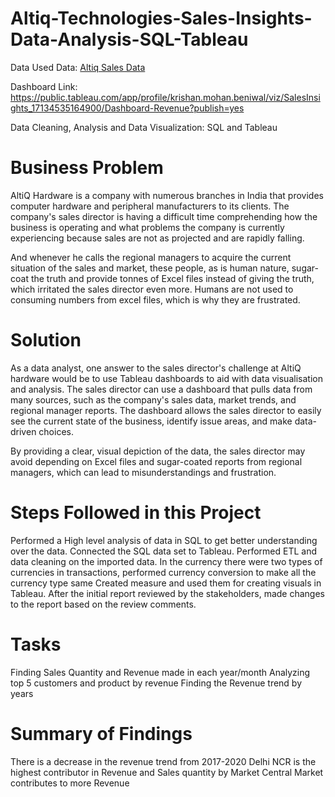 # Altiq-Technologies-Sales-Insights-Data-Analysis-SQL-Tableau

Data Used
Data: [Altiq Sales Data](https://codebasics.io/resources/sales-insights-data-analysis-project)

Dashboard Link: https://public.tableau.com/app/profile/krishan.mohan.beniwal/viz/SalesInsights_17134535164900/Dashboard-Revenue?publish=yes

Data Cleaning, Analysis and Data Visualization: SQL and Tableau

# Business Problem
AltiQ Hardware is a company with numerous branches in India that provides computer hardware and peripheral manufacturers to its clients. The company's sales director is having a difficult time comprehending how the business is operating and what problems the company is currently experiencing because sales are not as projected and are rapidly falling.

And whenever he calls the regional managers to acquire the current situation of the sales and market, these people, as is human nature, sugar-coat the truth and provide tonnes of Excel files instead of giving the truth, which irritated the sales director even more. Humans are not used to consuming numbers from excel files, which is why they are frustrated.

# Solution
As a data analyst, one answer to the sales director's challenge at AltiQ hardware would be to use Tableau dashboards to aid with data visualisation and analysis. The sales director can use a dashboard that pulls data from many sources, such as the company's sales data, market trends, and regional manager reports. The dashboard allows the sales director to easily see the current state of the business, identify issue areas, and make data-driven choices.

By providing a clear, visual depiction of the data, the sales director may avoid depending on Excel files and sugar-coated reports from regional managers, which can lead to misunderstandings and frustration.

# Steps Followed in this Project
Performed a High level analysis of data in SQL to get better understanding over the data.
Connected the SQL data set to Tableau.
Performed ETL and data cleaning on the imported data.
In the currency there were two types of currencies in transactions, performed currency conversion to make all the currency type same
Created measure and used them for creating visuals in Tableau.
After the initial report reviewed by the stakeholders, made changes to the report based on the review comments.
# Tasks
Finding Sales Quantity and Revenue made in each year/month
Analyzing top 5 customers and product by revenue
Finding the Revenue trend by years
# Summary of Findings
There is a decrease in the revenue trend from 2017-2020
Delhi NCR is the highest contributor in Revenue and Sales quantity by Market
Central Market contributes to more Revenue

